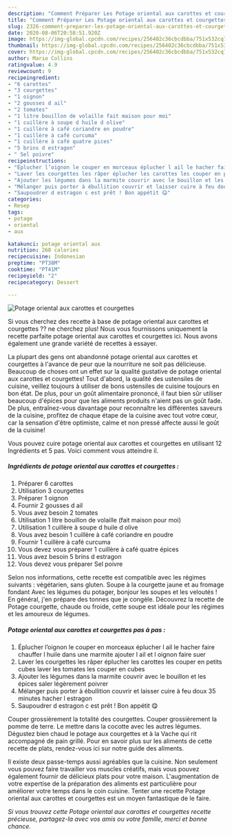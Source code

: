 ```yaml
---
description: "Comment Préparer Les Potage oriental aux carottes et courgettes"
title: "Comment Préparer Les Potage oriental aux carottes et courgettes"
slug: 2326-comment-preparer-les-potage-oriental-aux-carottes-et-courgettes
date: 2020-08-06T20:58:51.920Z
image: https://img-global.cpcdn.com/recipes/256402c36cbcdbba/751x532cq70/potage-oriental-aux-carottes-et-courgettes-photo-principale-de-la-recette.jpg
thumbnail: https://img-global.cpcdn.com/recipes/256402c36cbcdbba/751x532cq70/potage-oriental-aux-carottes-et-courgettes-photo-principale-de-la-recette.jpg
cover: https://img-global.cpcdn.com/recipes/256402c36cbcdbba/751x532cq70/potage-oriental-aux-carottes-et-courgettes-photo-principale-de-la-recette.jpg
author: Mario Collins
ratingvalue: 4.9
reviewcount: 9
recipeingredient:
- "6 carottes"
- "3 courgettes"
- "1 oignon"
- "2 gousses d ail"
- "2 tomates"
- "1 litre bouillon de volaille fait maison pour moi"
- "1 cuillère à soupe d huile d olive"
- "1 cuillère à café coriandre en poudre"
- "1 cuillère à café curcuma"
- "1 cuillère à café quatre pices"
- "5 brins d estragon"
- " Sel poivre"
recipeinstructions:
- "Éplucher l’oignon le couper en morceaux éplucher l ail le hacher faire chauffer l huile dans une marmite ajouter l ail et l oignon faire suer"
- "Laver les courgettes les râper éplucher les carottes les couper en petits cubes laver les tomates les couper en cubes"
- "Ajouter les légumes dans la marmite couvrir avec le bouillon et les épices saler légèrement poivrer"
- "Mélanger puis porter à ébullition couvrir et laisser cuire à feu doux 35 minutes hacher l estragon"
- "Saupoudrer d estragon c est prêt ! Bon appétit 😋"
categories:
- Resep
tags:
- potage
- oriental
- aux

katakunci: potage oriental aux 
nutrition: 268 calories
recipecuisine: Indonesian
preptime: "PT38M"
cooktime: "PT41M"
recipeyield: "2"
recipecategory: Dessert

---
```



![Potage oriental aux carottes et courgettes](https://img-global.cpcdn.com/recipes/256402c36cbcdbba/751x532cq70/potage-oriental-aux-carottes-et-courgettes-photo-principale-de-la-recette.jpg)

Si vous cherchez des recette à base de potage oriental aux carottes et courgettes ?? ne cherchez plus! Nous vous fournissons uniquement la recette parfaite potage oriental aux carottes et courgettes ici. Nous avons également une grande variété de recettes à essayer.

La plupart des gens ont abandonné potage oriental aux carottes et courgettes à l'avance de peur que la nourriture ne soit pas délicieuse. Beaucoup de choses ont un effet sur la qualité gustative de potage oriental aux carottes et courgettes! Tout d'abord, la qualité des ustensiles de cuisine, veillez toujours à utiliser de bons ustensiles de cuisine toujours en bon état. De plus, pour un goût alimentaire prononcé, il faut bien sûr utiliser beaucoup d'épices pour que les aliments produits n'aient pas un goût fade. De plus, entraînez-vous davantage pour reconnaître les différentes saveurs de la cuisine, profitez de chaque étape de la cuisine avec tout votre cœur, car la sensation d'être optimiste, calme et non pressé affecte aussi le goût de la cuisine!

<!--inarticleads1-->

Vous pouvez cuire potage oriental aux carottes et courgettes en utilisant 12 Ingrédients et 5 pas. Voici comment vous atteindre il.

##### Ingrédients de potage oriental aux carottes et courgettes :

1. Préparer 6 carottes
1. Utilisation 3 courgettes
1. Préparer 1 oignon
1. Fournir 2 gousses d ail
1. Vous avez besoin 2 tomates
1. Utilisation 1 litre bouillon de volaille (fait maison pour moi)
1. Utilisation 1 cuillère à soupe d huile d olive
1. Vous avez besoin 1 cuillère à café coriandre en poudre
1. Fournir 1 cuillère à café curcuma
1. Vous devez vous préparer 1 cuillère à café quatre épices
1. Vous avez besoin 5 brins d estragon
1. Vous devez vous préparer  Sel poivre


Selon nos informations, cette recette est compatible avec les régimes suivants : végétarien, sans gluten. Soupe à la courgette jaune et au fromage fondant Avec les légumes du potager, bonjour les soupes et les veloutés ! En général, j&#39;en prépare des tonnes que je congèle. Découvrez la recette de Potage courgette, chaude ou froide, cette soupe est idéale pour les régimes et les amoureux de légumes. 

<!--inarticleads2-->

##### Potage oriental aux carottes et courgettes pas à pas :

1. Éplucher l’oignon le couper en morceaux éplucher l ail le hacher faire chauffer l huile dans une marmite ajouter l ail et l oignon faire suer
1. Laver les courgettes les râper éplucher les carottes les couper en petits cubes laver les tomates les couper en cubes
1. Ajouter les légumes dans la marmite couvrir avec le bouillon et les épices saler légèrement poivrer
1. Mélanger puis porter à ébullition couvrir et laisser cuire à feu doux 35 minutes hacher l estragon
1. Saupoudrer d estragon c est prêt ! Bon appétit 😋


Couper grossièrement la totalité des courgettes. Couper grossièrement la pomme de terre. Le mettre dans la cocotte avec les autres légumes. Dégustez bien chaud le potage aux courgettes et à la Vache qui rit accompagné de pain grillé. Pour en savoir plus sur les aliments de cette recette de plats, rendez-vous ici sur notre guide des aliments. 

<!--inarticleads1-->

<p>
Il existe deux passe-temps aussi agréables que la cuisine. Non seulement vous pouvez faire travailler vos muscles créatifs, mais vous pouvez également fournir de délicieux plats pour votre maison. L'augmentation de votre expertise de la préparation des aliments est particulière pour améliorer votre temps dans le coin cuisine. Tenter une recette Potage oriental aux carottes et courgettes est un moyen fantastique de le faire.
</p>

<p>
<i>Si vous trouvez cette Potage oriental aux carottes et courgettes recette précieuse, partagez-la avec vos amis ou votre famille, merci et bonne chance.</i>
</p>
